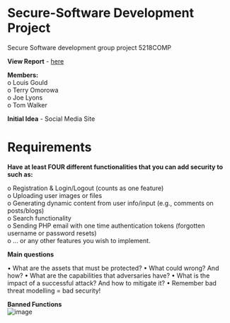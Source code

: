 # Secure-Software Development Project
Secure Software development group project 5218COMP <br>

**View Report** - [here](https://ljmu-my.sharepoint.com/:w:/g/personal/csmjlyon_ljmu_ac_uk/EToD0-Uu7LNGmUnWZ3nMYxwB5c5kX1W6G0IeTFJfo487dg?e=sO5Vxs)

**Members:** <br>
o Louis Gould <br>
o Terry Omorowa <br>
o Joe Lyons <br>
o Tom Walker <br>

**Initial Idea** - Social Media Site <br>

# Requirements

**Have at least FOUR different functionalities that you can add security to such as:** <br>

o Registration & Login/Logout (counts as one feature) <br>
o Uploading user images or files <br>
o Generating dynamic content from user info/input (e.g., comments on posts/blogs) <br>
o Search functionality <br>
o Sending PHP email with one time authentication tokens (forgotten username or password resets) <br>
o ... or any other features you wish to implement. <br>

**Main questions**

• What are the assets that must be protected?
• What could wrong? And how?
• What are the capabilities that adversaries have?
• What is the impact of a successful attack? And how to mitigate it?
• Remember bad threat modelling = bad security!


**Banned Functions**
<br>
![image](https://github.com/user-attachments/assets/d34ddcbc-e5fb-4bec-89e2-7508ca461bb8)

